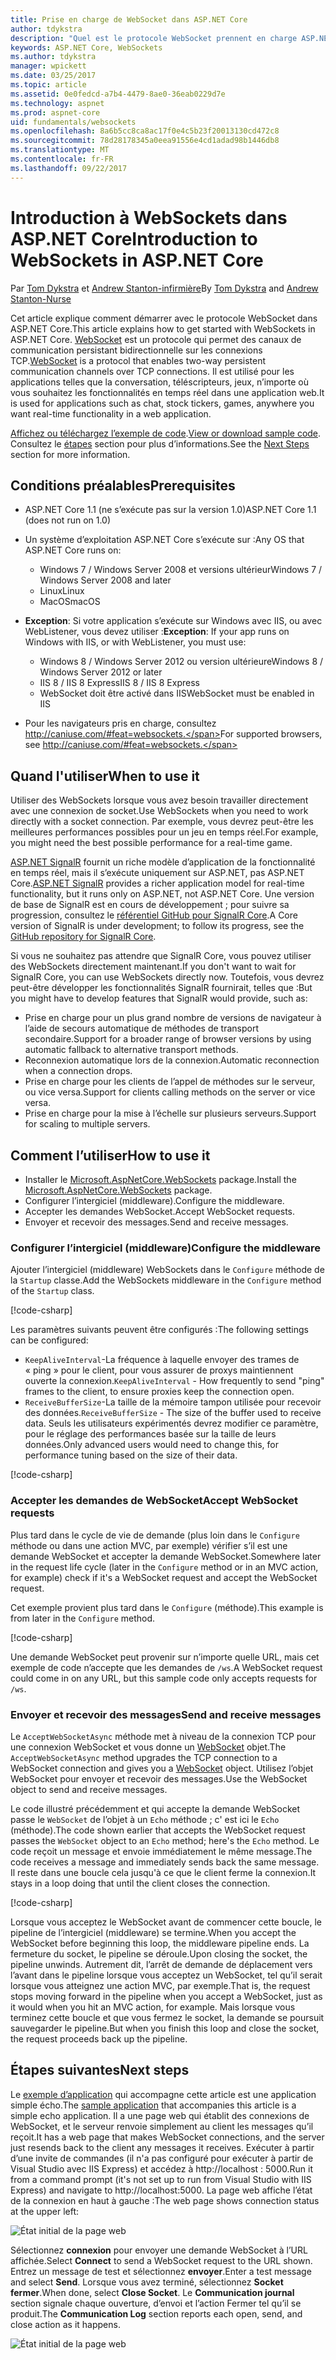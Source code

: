 ```yaml
---
title: Prise en charge de WebSocket dans ASP.NET Core
author: tdykstra
description: "Quel est le protocole WebSocket prennent en charge ASP.NET Core et comment l’utiliser."
keywords: ASP.NET Core, WebSockets
ms.author: tdykstra
manager: wpickett
ms.date: 03/25/2017
ms.topic: article
ms.assetid: 0e0fedcd-a7b4-4479-8ae0-36eab0229d7e
ms.technology: aspnet
ms.prod: aspnet-core
uid: fundamentals/websockets
ms.openlocfilehash: 8a6b5cc8ca8ac17f0e4c5b23f20013130cd472c8
ms.sourcegitcommit: 78d28178345a0eea91556e4cd1adad98b1446db8
ms.translationtype: MT
ms.contentlocale: fr-FR
ms.lasthandoff: 09/22/2017
---
```

# <a name="introduction-to-websockets-in-aspnet-core"></a><span data-ttu-id="d1ecf-104">Introduction à WebSockets dans ASP.NET Core</span><span class="sxs-lookup"><span data-stu-id="d1ecf-104">Introduction to WebSockets in ASP.NET Core</span></span>

<span data-ttu-id="d1ecf-105">Par [Tom Dykstra](https://github.com/tdykstra) et [Andrew Stanton-infirmière](https://github.com/anurse)</span><span class="sxs-lookup"><span data-stu-id="d1ecf-105">By [Tom Dykstra](https://github.com/tdykstra) and [Andrew Stanton-Nurse](https://github.com/anurse)</span></span>

<span data-ttu-id="d1ecf-106">Cet article explique comment démarrer avec le protocole WebSocket dans ASP.NET Core.</span><span class="sxs-lookup"><span data-stu-id="d1ecf-106">This article explains how to get started with WebSockets in ASP.NET Core.</span></span> <span data-ttu-id="d1ecf-107">[WebSocket](https://wikipedia.org/wiki/WebSocket) est un protocole qui permet des canaux de communication persistant bidirectionnelle sur les connexions TCP.</span><span class="sxs-lookup"><span data-stu-id="d1ecf-107">[WebSocket](https://wikipedia.org/wiki/WebSocket) is a protocol that enables two-way persistent communication channels over TCP connections.</span></span> <span data-ttu-id="d1ecf-108">Il est utilisé pour les applications telles que la conversation, téléscripteurs, jeux, n’importe où vous souhaitez les fonctionnalités en temps réel dans une application web.</span><span class="sxs-lookup"><span data-stu-id="d1ecf-108">It is used for applications such as chat, stock tickers, games, anywhere you want real-time functionality in a web application.</span></span>

<span data-ttu-id="d1ecf-109">[Affichez ou téléchargez l’exemple de code](https://github.com/aspnet/Docs/tree/master/aspnetcore/fundamentals/websockets/sample).</span><span class="sxs-lookup"><span data-stu-id="d1ecf-109">[View or download sample code](https://github.com/aspnet/Docs/tree/master/aspnetcore/fundamentals/websockets/sample).</span></span> <span data-ttu-id="d1ecf-110">Consultez le [étapes](#next-steps) section pour plus d’informations.</span><span class="sxs-lookup"><span data-stu-id="d1ecf-110">See the [Next Steps](#next-steps) section for more information.</span></span>


## <a name="prerequisites"></a><span data-ttu-id="d1ecf-111">Conditions préalables</span><span class="sxs-lookup"><span data-stu-id="d1ecf-111">Prerequisites</span></span>

* <span data-ttu-id="d1ecf-112">ASP.NET Core 1.1 (ne s’exécute pas sur la version 1.0)</span><span class="sxs-lookup"><span data-stu-id="d1ecf-112">ASP.NET Core 1.1 (does not run on 1.0)</span></span>
* <span data-ttu-id="d1ecf-113">Un système d’exploitation ASP.NET Core s’exécute sur :</span><span class="sxs-lookup"><span data-stu-id="d1ecf-113">Any OS that ASP.NET Core runs on:</span></span>
  
  * <span data-ttu-id="d1ecf-114">Windows 7 / Windows Server 2008 et versions ultérieur</span><span class="sxs-lookup"><span data-stu-id="d1ecf-114">Windows 7 / Windows Server 2008 and later</span></span>
  * <span data-ttu-id="d1ecf-115">Linux</span><span class="sxs-lookup"><span data-stu-id="d1ecf-115">Linux</span></span>
  * <span data-ttu-id="d1ecf-116">MacOS</span><span class="sxs-lookup"><span data-stu-id="d1ecf-116">macOS</span></span>

* <span data-ttu-id="d1ecf-117">**Exception**: Si votre application s’exécute sur Windows avec IIS, ou avec WebListener, vous devez utiliser :</span><span class="sxs-lookup"><span data-stu-id="d1ecf-117">**Exception**: If your app runs on Windows with IIS, or with WebListener, you must use:</span></span>

  * <span data-ttu-id="d1ecf-118">Windows 8 / Windows Server 2012 ou version ultérieure</span><span class="sxs-lookup"><span data-stu-id="d1ecf-118">Windows 8 / Windows Server 2012 or later</span></span>
  * <span data-ttu-id="d1ecf-119">IIS 8 / IIS 8 Express</span><span class="sxs-lookup"><span data-stu-id="d1ecf-119">IIS 8 / IIS 8 Express</span></span>
  * <span data-ttu-id="d1ecf-120">WebSocket doit être activé dans IIS</span><span class="sxs-lookup"><span data-stu-id="d1ecf-120">WebSocket must be enabled in IIS</span></span>

* <span data-ttu-id="d1ecf-121">Pour les navigateurs pris en charge, consultez http://caniuse.com/#feat=websockets.</span><span class="sxs-lookup"><span data-stu-id="d1ecf-121">For supported browsers, see http://caniuse.com/#feat=websockets.</span></span>

## <a name="when-to-use-it"></a><span data-ttu-id="d1ecf-122">Quand l'utiliser</span><span class="sxs-lookup"><span data-stu-id="d1ecf-122">When to use it</span></span>

<span data-ttu-id="d1ecf-123">Utiliser des WebSockets lorsque vous avez besoin travailler directement avec une connexion de socket.</span><span class="sxs-lookup"><span data-stu-id="d1ecf-123">Use WebSockets when you need to work directly with a socket connection.</span></span> <span data-ttu-id="d1ecf-124">Par exemple, vous devrez peut-être les meilleures performances possibles pour un jeu en temps réel.</span><span class="sxs-lookup"><span data-stu-id="d1ecf-124">For example, you might need the best possible performance for a real-time game.</span></span>

<span data-ttu-id="d1ecf-125">[ASP.NET SignalR](https://docs.microsoft.com/aspnet/signalr/overview/getting-started/introduction-to-signalr) fournit un riche modèle d’application de la fonctionnalité en temps réel, mais il s’exécute uniquement sur ASP.NET, pas ASP.NET Core.</span><span class="sxs-lookup"><span data-stu-id="d1ecf-125">[ASP.NET SignalR](https://docs.microsoft.com/aspnet/signalr/overview/getting-started/introduction-to-signalr) provides a richer application model for real-time functionality, but it runs only on ASP.NET, not ASP.NET Core.</span></span> <span data-ttu-id="d1ecf-126">Une version de base de SignalR est en cours de développement ; pour suivre sa progression, consultez le [référentiel GitHub pour SignalR Core](https://github.com/aspnet/SignalR).</span><span class="sxs-lookup"><span data-stu-id="d1ecf-126">A Core version of SignalR is under development; to follow its progress, see the [GitHub repository for SignalR Core](https://github.com/aspnet/SignalR).</span></span>

<span data-ttu-id="d1ecf-127">Si vous ne souhaitez pas attendre que SignalR Core, vous pouvez utiliser des WebSockets directement maintenant.</span><span class="sxs-lookup"><span data-stu-id="d1ecf-127">If you don't want to wait for SignalR Core, you can use WebSockets directly now.</span></span> <span data-ttu-id="d1ecf-128">Toutefois, vous devrez peut-être développer les fonctionnalités SignalR fournirait, telles que :</span><span class="sxs-lookup"><span data-stu-id="d1ecf-128">But you might have to develop features that SignalR would provide, such as:</span></span>

* <span data-ttu-id="d1ecf-129">Prise en charge pour un plus grand nombre de versions de navigateur à l’aide de secours automatique de méthodes de transport secondaire.</span><span class="sxs-lookup"><span data-stu-id="d1ecf-129">Support for a broader range of browser versions by using automatic fallback to alternative transport methods.</span></span>
* <span data-ttu-id="d1ecf-130">Reconnexion automatique lors de la connexion.</span><span class="sxs-lookup"><span data-stu-id="d1ecf-130">Automatic reconnection when a connection drops.</span></span>
* <span data-ttu-id="d1ecf-131">Prise en charge pour les clients de l’appel de méthodes sur le serveur, ou vice versa.</span><span class="sxs-lookup"><span data-stu-id="d1ecf-131">Support for clients calling methods on the server or vice versa.</span></span>
* <span data-ttu-id="d1ecf-132">Prise en charge pour la mise à l’échelle sur plusieurs serveurs.</span><span class="sxs-lookup"><span data-stu-id="d1ecf-132">Support for scaling to multiple servers.</span></span>

## <a name="how-to-use-it"></a><span data-ttu-id="d1ecf-133">Comment l’utiliser</span><span class="sxs-lookup"><span data-stu-id="d1ecf-133">How to use it</span></span>

* <span data-ttu-id="d1ecf-134">Installer le [Microsoft.AspNetCore.WebSockets](https://www.nuget.org/packages/Microsoft.AspNetCore.WebSockets/) package.</span><span class="sxs-lookup"><span data-stu-id="d1ecf-134">Install the [Microsoft.AspNetCore.WebSockets](https://www.nuget.org/packages/Microsoft.AspNetCore.WebSockets/) package.</span></span>
* <span data-ttu-id="d1ecf-135">Configurer l’intergiciel (middleware).</span><span class="sxs-lookup"><span data-stu-id="d1ecf-135">Configure the middleware.</span></span>
* <span data-ttu-id="d1ecf-136">Accepter les demandes WebSocket.</span><span class="sxs-lookup"><span data-stu-id="d1ecf-136">Accept WebSocket requests.</span></span>
* <span data-ttu-id="d1ecf-137">Envoyer et recevoir des messages.</span><span class="sxs-lookup"><span data-stu-id="d1ecf-137">Send and receive messages.</span></span>

### <a name="configure-the-middleware"></a><span data-ttu-id="d1ecf-138">Configurer l’intergiciel (middleware)</span><span class="sxs-lookup"><span data-stu-id="d1ecf-138">Configure the middleware</span></span>

<span data-ttu-id="d1ecf-139">Ajouter l’intergiciel (middleware) WebSockets dans le `Configure` méthode de la `Startup` classe.</span><span class="sxs-lookup"><span data-stu-id="d1ecf-139">Add the WebSockets middleware in the `Configure` method of the `Startup` class.</span></span>

[!code-csharp[](websockets/sample/Startup.cs?name=UseWebSockets)]

<span data-ttu-id="d1ecf-140">Les paramètres suivants peuvent être configurés :</span><span class="sxs-lookup"><span data-stu-id="d1ecf-140">The following settings can be configured:</span></span>

* <span data-ttu-id="d1ecf-141">`KeepAliveInterval`-La fréquence à laquelle envoyer des trames de « ping » pour le client, pour vous assurer de proxys maintiennent ouverte la connexion.</span><span class="sxs-lookup"><span data-stu-id="d1ecf-141">`KeepAliveInterval` - How frequently to send "ping" frames to the client, to ensure proxies keep the connection open.</span></span>
* <span data-ttu-id="d1ecf-142">`ReceiveBufferSize`-La taille de la mémoire tampon utilisée pour recevoir des données.</span><span class="sxs-lookup"><span data-stu-id="d1ecf-142">`ReceiveBufferSize` - The size of the buffer used to receive data.</span></span> <span data-ttu-id="d1ecf-143">Seuls les utilisateurs expérimentés devrez modifier ce paramètre, pour le réglage des performances basée sur la taille de leurs données.</span><span class="sxs-lookup"><span data-stu-id="d1ecf-143">Only advanced users would need to change this, for performance tuning based on the size of their data.</span></span>

[!code-csharp[](websockets/sample/Startup.cs?name=UseWebSocketsOptions)]

### <a name="accept-websocket-requests"></a><span data-ttu-id="d1ecf-144">Accepter les demandes de WebSocket</span><span class="sxs-lookup"><span data-stu-id="d1ecf-144">Accept WebSocket requests</span></span>

<span data-ttu-id="d1ecf-145">Plus tard dans le cycle de vie de demande (plus loin dans le `Configure` méthode ou dans une action MVC, par exemple) vérifier s’il est une demande WebSocket et accepter la demande WebSocket.</span><span class="sxs-lookup"><span data-stu-id="d1ecf-145">Somewhere later in the request life cycle (later in the `Configure` method or in an MVC action, for example) check if it's a WebSocket request and accept the WebSocket request.</span></span>

<span data-ttu-id="d1ecf-146">Cet exemple provient plus tard dans le `Configure` (méthode).</span><span class="sxs-lookup"><span data-stu-id="d1ecf-146">This example is from later in the `Configure` method.</span></span>

[!code-csharp[](websockets/sample/Startup.cs?name=AcceptWebSocket&highlight=7)]

<span data-ttu-id="d1ecf-147">Une demande WebSocket peut provenir sur n’importe quelle URL, mais cet exemple de code n’accepte que les demandes de `/ws`.</span><span class="sxs-lookup"><span data-stu-id="d1ecf-147">A WebSocket request could come in on any URL, but this sample code only accepts requests for `/ws`.</span></span>

### <a name="send-and-receive-messages"></a><span data-ttu-id="d1ecf-148">Envoyer et recevoir des messages</span><span class="sxs-lookup"><span data-stu-id="d1ecf-148">Send and receive messages</span></span>

<span data-ttu-id="d1ecf-149">Le `AcceptWebSocketAsync` méthode met à niveau de la connexion TCP pour une connexion WebSocket et vous donne un [WebSocket](https://docs.microsoft.com/dotnet/core/api/system.net.websockets.websocket) objet.</span><span class="sxs-lookup"><span data-stu-id="d1ecf-149">The `AcceptWebSocketAsync` method upgrades the TCP connection to a WebSocket connection and gives you a [WebSocket](https://docs.microsoft.com/dotnet/core/api/system.net.websockets.websocket) object.</span></span> <span data-ttu-id="d1ecf-150">Utilisez l’objet WebSocket pour envoyer et recevoir des messages.</span><span class="sxs-lookup"><span data-stu-id="d1ecf-150">Use the WebSocket object to send and receive messages.</span></span>

<span data-ttu-id="d1ecf-151">Le code illustré précédemment et qui accepte la demande WebSocket passe le `WebSocket` de l’objet à un `Echo` méthode ; c' est ici le `Echo` (méthode).</span><span class="sxs-lookup"><span data-stu-id="d1ecf-151">The code shown earlier that accepts the WebSocket request passes the `WebSocket` object to an `Echo` method; here's the `Echo` method.</span></span> <span data-ttu-id="d1ecf-152">Le code reçoit un message et envoie immédiatement le même message.</span><span class="sxs-lookup"><span data-stu-id="d1ecf-152">The code receives a message and immediately sends back the same message.</span></span> <span data-ttu-id="d1ecf-153">Il reste dans une boucle cela jusqu'à ce que le client ferme la connexion.</span><span class="sxs-lookup"><span data-stu-id="d1ecf-153">It stays in a loop doing that until the client closes the connection.</span></span> 

[!code-csharp[](websockets/sample/Startup.cs?name=Echo)]

<span data-ttu-id="d1ecf-154">Lorsque vous acceptez le WebSocket avant de commencer cette boucle, le pipeline de l’intergiciel (middleware) se termine.</span><span class="sxs-lookup"><span data-stu-id="d1ecf-154">When you accept the WebSocket before beginning this loop, the middleware pipeline ends.</span></span>  <span data-ttu-id="d1ecf-155">La fermeture du socket, le pipeline se déroule.</span><span class="sxs-lookup"><span data-stu-id="d1ecf-155">Upon closing the socket, the pipeline unwinds.</span></span> <span data-ttu-id="d1ecf-156">Autrement dit, l’arrêt de demande de déplacement vers l’avant dans le pipeline lorsque vous acceptez un WebSocket, tel qu’il serait lorsque vous atteignez une action MVC, par exemple.</span><span class="sxs-lookup"><span data-stu-id="d1ecf-156">That is, the request stops moving forward in the pipeline when you accept a WebSocket, just as it would when you hit an MVC action, for example.</span></span>  <span data-ttu-id="d1ecf-157">Mais lorsque vous terminez cette boucle et que vous fermez le socket, la demande se poursuit sauvegarder le pipeline.</span><span class="sxs-lookup"><span data-stu-id="d1ecf-157">But when you finish this loop and close the socket, the request proceeds back up the pipeline.</span></span>

## <a name="next-steps"></a><span data-ttu-id="d1ecf-158">Étapes suivantes</span><span class="sxs-lookup"><span data-stu-id="d1ecf-158">Next steps</span></span>

<span data-ttu-id="d1ecf-159">Le [exemple d’application](https://github.com/aspnet/Docs/tree/master/aspnetcore/fundamentals/websockets/sample) qui accompagne cette article est une application simple écho.</span><span class="sxs-lookup"><span data-stu-id="d1ecf-159">The [sample application](https://github.com/aspnet/Docs/tree/master/aspnetcore/fundamentals/websockets/sample) that accompanies this article is a simple echo application.</span></span> <span data-ttu-id="d1ecf-160">Il a une page web qui établit des connexions de WebSocket, et le serveur renvoie simplement au client les messages qu’il reçoit.</span><span class="sxs-lookup"><span data-stu-id="d1ecf-160">It has a web page that makes WebSocket connections, and the server just resends back to the client any messages it receives.</span></span> <span data-ttu-id="d1ecf-161">Exécuter à partir d’une invite de commandes (il n'a pas configuré pour exécuter à partir de Visual Studio avec IIS Express) et accédez à http://localhost : 5000.</span><span class="sxs-lookup"><span data-stu-id="d1ecf-161">Run it from a command prompt (it's not set up to run from Visual Studio with IIS Express) and navigate to http://localhost:5000.</span></span> <span data-ttu-id="d1ecf-162">La page web affiche l’état de la connexion en haut à gauche :</span><span class="sxs-lookup"><span data-stu-id="d1ecf-162">The web page shows connection status at the upper left:</span></span>

![État initial de la page web](websockets/_static/start.png)

<span data-ttu-id="d1ecf-164">Sélectionnez **connexion** pour envoyer une demande WebSocket à l’URL affichée.</span><span class="sxs-lookup"><span data-stu-id="d1ecf-164">Select **Connect** to send a WebSocket request to the URL shown.</span></span>  <span data-ttu-id="d1ecf-165">Entrez un message de test et sélectionnez **envoyer**.</span><span class="sxs-lookup"><span data-stu-id="d1ecf-165">Enter a test message and select **Send**.</span></span> <span data-ttu-id="d1ecf-166">Lorsque vous avez terminé, sélectionnez **Socket fermer**.</span><span class="sxs-lookup"><span data-stu-id="d1ecf-166">When done, select **Close Socket**.</span></span> <span data-ttu-id="d1ecf-167">Le **Communication journal** section signale chaque ouverture, d’envoi et l’action Fermer tel qu’il se produit.</span><span class="sxs-lookup"><span data-stu-id="d1ecf-167">The **Communication Log** section reports each open, send, and close action as it happens.</span></span>

![État initial de la page web](websockets/_static/end.png)
